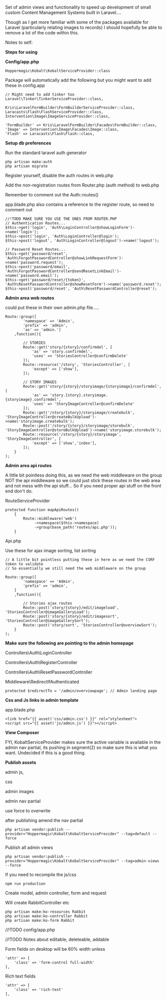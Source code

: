 Set of admin views and functionality to speed up development of small custom Content Management
Systems built in Laravel.... 

Though as I get more familiar with some of the packages available for Laravel (particularly relating images to records)
I should hopefully be able to remove a lot of the code within this.

Notes to self:

**Steps for using**

**Config/app.php**

````
Hoppermagic\Kobalt\KobaltServiceProvider::class

````
Package will automatically add the following but you might want to add these in config.app
````
// Might need to add tinker too
Laravel\Tinker\TinkerServiceProvider::class,

Kris\LaravelFormBuilder\FormBuilderServiceProvider::class,
Laracasts\Flash\FlashServiceProvider::class,
Intervention\Image\ImageServiceProvider::class,

'FormBuilder' => Kris\LaravelFormBuilder\Facades\FormBuilder::class,
'Image' => Intervention\Image\Facades\Image::class,
'Flash'	=> Laracasts\Flash\Flash::class,
````

**Setup db preferences**

Run the standard laravel auth generator

````
php artisan make:auth
php artisan migrate
````

Register yourself, disable the auth routes in web.php

Add the non-registration routes from Router.php (auth method) to web.php

Remember to comment out the Auth::routes()

app.blade.php also contains a reference to the register route, so need to comment out

````
//!TODO MAKE SURE YOU USE THE ONES FROM ROUTER.PHP
// Authentication Routes...
$this->get('login', 'Auth\LoginController@showLoginForm')->name('login');
$this->post('login', 'Auth\LoginController@login');
$this->post('logout', 'Auth\LoginController@logout')->name('logout');

// Password Reset Routes...
$this->get('password/reset', 'Auth\ForgotPasswordController@showLinkRequestForm')->name('password.request');
$this->post('password/email', 'Auth\ForgotPasswordController@sendResetLinkEmail')->name('password.email');
$this->get('password/reset/{token}', 'Auth\ResetPasswordController@showResetForm')->name('password.reset');
$this->post('password/reset', 'Auth\ResetPasswordController@reset');
````



**Admin area web routes** 

could put these in their own admin.php file.....

````
Route::group([
        'namespace' => 'Admin',
        'prefix' => 'admin',
        'as' => 'admin.']
    ,function(){

        // STORIES
        Route::get('story/{story}/confirmdel', [
            'as' => 'story.confirmdel',
            'uses' => 'StoriesController@confirmDelete'
        ]);
        Route::resource('/story', 'StoriesController', [
            'except' => ['show'],
        ]);

        // STORY IMAGES
        Route::get('story/{story}/storyimage/{storyimage}/confirmdel', [
            'as' => 'story.{story}.storyimage.{storyimage}.confirmdel',
            'uses' => 'StoryImageController@confirmDelete'
        ]);
        Route::get('/story/{story}/storyimage/createbulk', 'StoryImageController@createBulkUpload')->name('storyimage.createbulk');
        Route::post('/story/{story}/storyimage/storebulk', 'StoryImageController@storeBulkUpload')->name('storyimage.storebulk');
        Route::resource('/story/{story}/storyimage', 'StoryImageController', [
            'except' => ['show','index'],
        ]);
    }
);

````

**Admin area api routes**

A little bit pointless doing this, as we need the web middleware on the group
NOT the api middleware so we could just stick these routes in the web area and
not mess with the api stuff... So if you need proper api stuff on the front end don't do.

RouteServiceProvider

````
protected function mapApiRoutes()
    {
        Route::middleware('web')
             ->namespace($this->namespace)
             ->group(base_path('routes/api.php'));
    }
````

Api.php

Use these for ajax image sorting, list sorting

````
// A little bit pointless putting these in here as we need the CSRF token to validate
// So essentially we still need the web middleware on the group

Route::group([
        'namespace' => 'Admin',
        'prefix' => 'admin',
    ]
    ,function(){

        // Stories ajax routes
        Route::post('story/{story}/edit/imageload', 'StoriesController@imageGalleryLoad');
        Route::post('story/{story}/edit/imagesort', 'StoriesController@imageGallerySort');
        Route::post('story/sort', 'StoriesController@overviewSort');
    }
);
````

**Make sure the following are pointing to the admin homepage**

Controllers\Auth\LoginController

Controllers\Auth\RegisterController

Controllers\Auth\ResetPasswordController

Middleware\RedirectIfAuthenticated

````
protected $redirectTo = '/admin/overviewpage'; // Admin landing page
````

**Css and Js links in admin template**

app.blade.php

````
<link href="{{ asset('css/admin.css') }}" rel="stylesheet">
<script src="{{ asset('js/admin.js') }}"></script>
````

**View Composer**

FYI, KobaltServiceProvider makes sure the active variable is available in the admin nav partial, its pushing in
segment(2) so make sure this is what you want. Undecided if this is a good thing.
 
**Publish assets** 

admin js,

css

admin images 

admin nav partial

use force to overwrite

after publishing amend the nav partial

````
php artisan vendor:publish --provider="Hoppermagic\Kobalt\KobaltServiceProvider" --tag=default --force
````

Publish all admin views

````
php artisan vendor:publish --provider="Hoppermagic\Kobalt\KobaltServiceProvider" --tag=admin-views --force
````

If you need to recompile the js/css

````
npm run production
````

Create model, admin controller, form and request

Will create RabbitController etc

````
php artisan make:ko-resources Rabbit
php artisan make:ko-controller Rabbit
php artisan make:ko-form Rabbit
````

//!TODO config/app.php

//!TODO Notes about editable, deleteable, addable

Form fields on desktop will be 60% width unless

````
'attr' => [
    'class' => 'form-control full-width'
],
````
Rich text fields

````
'attr' => [
    'class' => 'rich-text'
],
````


